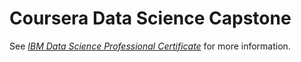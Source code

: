 # Coursera Data Science Capstone

See [*IBM Data Science Professional Certificate*](https://www.coursera.org/professional-certificates/ibm-data-science) for more information.
